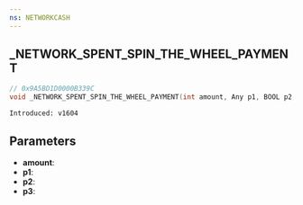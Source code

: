 ```yaml
---
ns: NETWORKCASH
---
```

## _NETWORK_SPENT_SPIN_THE_WHEEL_PAYMENT

```c
// 0x9A5BD1D0000B339C
void _NETWORK_SPENT_SPIN_THE_WHEEL_PAYMENT(int amount, Any p1, BOOL p2, BOOL p3);
```

```
Introduced: v1604
```

## Parameters
* **amount**:
* **p1**:
* **p2**:
* **p3**:

